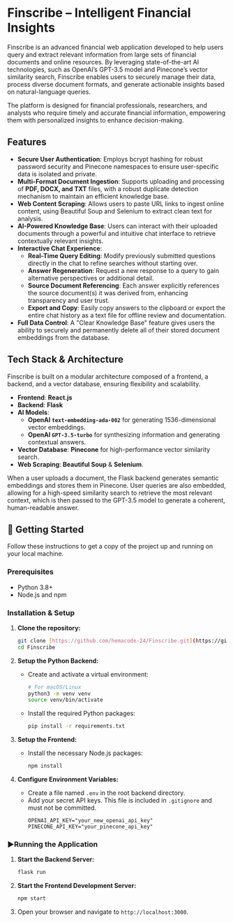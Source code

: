 # Finscribe – Intelligent Financial Insights

Finscribe is an advanced financial web application developed to help users query and extract relevant information from large sets of financial documents and online resources. By leveraging state-of-the-art AI technologies, such as OpenAI’s GPT-3.5 model and Pinecone’s vector similarity search, Finscribe enables users to securely manage their data, process diverse document formats, and generate actionable insights based on natural-language queries.

The platform is designed for financial professionals, researchers, and analysts who require timely and accurate financial information, empowering them with personalized insights to enhance decision-making.



## Features

* **Secure User Authentication**: Employs bcrypt hashing for robust password security and Pinecone namespaces to ensure user-specific data is isolated and private.
* **Multi-Format Document Ingestion**: Supports uploading and processing of **PDF, DOCX, and TXT** files, with a robust duplicate detection mechanism to maintain an efficient knowledge base.
* **Web Content Scraping**: Allows users to paste URL links to ingest online content, using Beautiful Soup and Selenium to extract clean text for analysis.
* **AI-Powered Knowledge Base**: Users can interact with their uploaded documents through a powerful and intuitive chat interface to retrieve contextually relevant insights.
* **Interactive Chat Experience**:
    * **Real-Time Query Editing**: Modify previously submitted questions directly in the chat to refine searches without starting over.
    * **Answer Regeneration**: Request a new response to a query to gain alternative perspectives or additional detail.
    * **Source Document Referencing**: Each answer explicitly references the source document(s) it was derived from, enhancing transparency and user trust.
    * **Export and Copy**: Easily copy answers to the clipboard or export the entire chat history as a text file for offline review and documentation.
* **Full Data Control**: A "Clear Knowledge Base" feature gives users the ability to securely and permanently delete all of their stored document embeddings from the database.



## Tech Stack & Architecture

Finscribe is built on a modular architecture composed of a frontend, a backend, and a vector database, ensuring flexibility and scalability.

* **Frontend**: **React.js**
* **Backend**: **Flask**
* **AI Models**:
    * **OpenAI `text-embedding-ada-002`** for generating 1536-dimensional vector embeddings.
    * **OpenAI `GPT-3.5-turbo`** for synthesizing information and generating contextual answers.
* **Vector Database**: **Pinecone** for high-performance vector similarity search.
* **Web Scraping**: **Beautiful Soup** & **Selenium**.

When a user uploads a document, the Flask backend generates semantic embeddings and stores them in Pinecone. User queries are also embedded, allowing for a high-speed similarity search to retrieve the most relevant context, which is then passed to the GPT-3.5 model to generate a coherent, human-readable answer.



## 🚀 Getting Started

Follow these instructions to get a copy of the project up and running on your local machine.

### Prerequisites

* Python 3.8+
* Node.js and npm

### Installation & Setup

1.  **Clone the repository:**
    ```bash
    git clone [https://github.com/hemacode-24/Finscribe.git](https://github.com/hemacode-24/Finscribe.git)
    cd Finscribe
    ```

2.  **Setup the Python Backend:**
    * Create and activate a virtual environment:
        ```bash
        # For macOS/Linux
        python3 -m venv venv
        source venv/bin/activate
        ```
    * Install the required Python packages:
        ```bash
        pip install -r requirements.txt
        ```

3.  **Setup the Frontend:**
    * Install the necessary Node.js packages:
        ```bash
        npm install
        ```

4.  **Configure Environment Variables:**
    * Create a file named `.env` in the root backend directory.
    * Add your secret API keys. This file is included in `.gitignore` and must not be committed.
        ```
        OPENAI_API_KEY="your_new_openai_api_key"
        PINECONE_API_KEY="your_pinecone_api_key"
        ```

### ▶Running the Application

1.  **Start the Backend Server:**
    ```bash
    flask run
    ```
2.  **Start the Frontend Development Server:**
    ```bash
    npm start
    ```
3.  Open your browser and navigate to `http://localhost:3000`.
